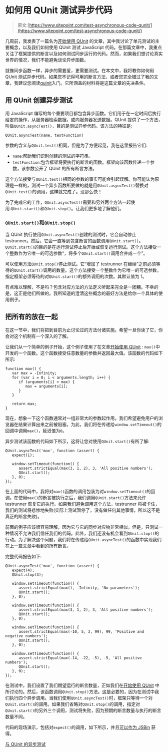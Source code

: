 # 如何用 QUnit 测试异步代码

> 原文:[https://www.sitepoint.com/test-asynchronous-code-qunit/](https://www.sitepoint.com/test-asynchronous-code-qunit/)

几周前，我发表了一篇名为[开始使用 QUnit](https://www.sitepoint.com/getting-started-qunit/) 的文章，其中我讨论了单元测试的主要概念，以及我们如何使用 QUnit 测试 JavaScript 代码。在那篇文章中，我重点关注了框架提供的断言以及如何测试同步运行的代码。然而，如果我们想讨论真实世界的情况，我们不能避免谈论异步函数。

就像同步函数一样，异步的需要爱，更需要测试。在本文中，我将教你如何用 QUnit 测试异步代码。如果您不记得可用的断言方法，或者您完全错过了我的文章，我建议您阅读[quinit](https://www.sitepoint.com/getting-started-qunit/)入门。它所涵盖的材料将是这篇文章的先决条件。

## 用 QUnit 创建异步测试

用 JavaScript 编写的每个重要项目都包含异步函数。它们用于在一定时间后执行给定的操作，从服务器检索数据，或向服务器发送数据。QUnit 提供了一个方法，叫做`QUnit.asyncTest()`，目的是测试异步代码。该方法的特征是:

```
QUnit.asyncTest(name, testFunction)
```

参数的含义与`QUnit.test()`相同，但是为了方便起见，我在这里报告它们:

*   `name`:帮助我们识别创建的测试的字符串。
*   `testFunction`:包含框架将要执行的断言的函数。框架向该函数传递一个参数，该参数公开了 QUnit 的所有断言方法。

这个方法接受与`QUnit.test()`相同的参数的事实可能会引起误解。你可能认为原理是一样的，测试一个异步函数所要做的就是用`QUnit.asyncTest()`替换对`QUnit.test()`的调用，这样就完成了。没那么快！

为了完成它的工作，`QUnit.asyncTest()`需要和另外两个方法一起使用:`QUnit.start()`和`QUnit.stop()`。让我们更多地了解他们。

### `QUnit.start()`和`QUnit.stop()`

当 QUnit 执行使用`QUnit.asyncTest()`创建的测试时，它会自动停止 testrunner。然后，它会一直等到包含断言的函数调用`QUnit.start()`。`QUnit.start()`的目的是在运行测试停止后开始或恢复运行测试。这个方法接受一个整数作为它唯一的可选参数<q cite="http://api.qunitjs.com/QUnit.start/">，将多个`QUnit.start()`调用合并成一个</q>。

可以使用方法`QUnit.stop()`停止测试。它<q cite="http://api.qunitjs.com/QUnit.stop/">增加了 testrunner 在继续</q>之前必须等待的`QUnit.start()`调用的数量。这个方法接受一个整数作为它唯一的可选参数，指定框架必须等待的对`QUnit.start()`的额外调用的次数。其默认值为 1。

有点难以理解，不是吗？包含对应方法的方法定义听起来完全是一团糟。不幸的是，这正是他们所做的。我所知道的澄清这些概念的最好方法是给你一个具体的使用例子。

## 把所有的放在一起

在这一节中，我们将把到目前为止讨论过的方法付诸实施。希望一旦你读了它，你会对这个机制有一个深入的了解。

让我们从一个简单的例子开始，这个例子使用了在文章[开始使用 QUnit](https://www.sitepoint.com/getting-started-qunit/) : `max()`中开发的一个函数。这个函数接受任意数量的参数并返回最大值。该函数的代码如下所示:

```
function max() {
   var max = -Infinity;
   for (var i = 0; i < arguments.length; i++) {
      if (arguments[i] > max) {
         max = arguments[i];
      }
   }

   return max;
}
```

现在，想象一下这个函数通常对一组非常大的参数起作用。我们希望避免用户的浏览器在结果计算出来之前被阻塞。为此，我们将在传递给`window.setTimeout()`的回调中调用`max()`，延迟值为`0`。

异步测试该函数的代码如下所示，这将让您对使用`QUnit.start()`有所了解:

```
QUnit.asyncTest('max', function (assert) {
   expect(1);

   window.setTimeout(function() {
      assert.strictEqual(max(3, 1, 2), 3, 'All positive numbers');
      QUnit.start();
   }, 0); 
});
```

在上面的代码中，我将对`max()`函数的调用包装为对`window.setTimeout()`的回调。在使用`max()`的断言被执行之后，我们调用`QUnit.start()`方法来允许 testrunner 恢复它的执行。如果我们避免调用这个方法，testrunner 将被卡住，我们的测试将悲惨地失败(实际上测试暂停了，没有做任何其他事情，所以这不是真正的断言失败)。

前面的例子应该很容易理解，因为它与它的同步对应物非常相似。但是，只测试一种情况不允许我们信任我们的代码。此外，我们还没有机会看到`QUnit.stop()`的行动。为了解决这个问题，我们将在传递给`QUnit.asyncTest()`的函数中实现我们在上一篇文章中看到的所有断言。

完整代码报告如下:

```
QUnit.asyncTest('max', function (assert) {
   expect(4);
   QUnit.stop(3);

   window.setTimeout(function() {
      assert.strictEqual(max(), -Infinity, 'No parameters');
      QUnit.start();
   }, 0);

   window.setTimeout(function() {
      assert.strictEqual(max(3, 1, 2), 3, 'All positive numbers');
      QUnit.start();
   }, 0);

   window.setTimeout(function() {
      assert.strictEqual(max(-10, 5, 3, 99), 99, 'Positive and negative numbers');
      QUnit.start();
   }, 0);

   window.setTimeout(function() {
      assert.strictEqual(max(-14, -22, -5), -5, 'All positive numbers');
      QUnit.start();
   }, 0);   
});
```

在测试中，我们设置了我们期望运行的断言数量，正如我们在[开始使用 QUnit](https://www.sitepoint.com/getting-started-qunit/) 中所讨论的。然后，该函数调用`QUnit.stop()`方法。这是必要的，因为在测试中我们执行四个异步调用。当我们使用`QUnit.asyncTest()`时，框架只等待一个对`QUnit.start()`的调用。如果我们省略对`QUnit.stop()`的调用，指定对`QUnit.start()`的另外三个调用，测试将失败，因为预期的断言数量与执行的断言数量不同。

代码的现场演示，包括对`expect()`的调用，如下所示，并且[可以作为 JSBin](http://jsbin.com/sevuwazo/1/edit?html,js,output) 获得。

[与 QUnit 的异步测试](http://jsbin.com/sevuwazo/1/embed?html,js,output)